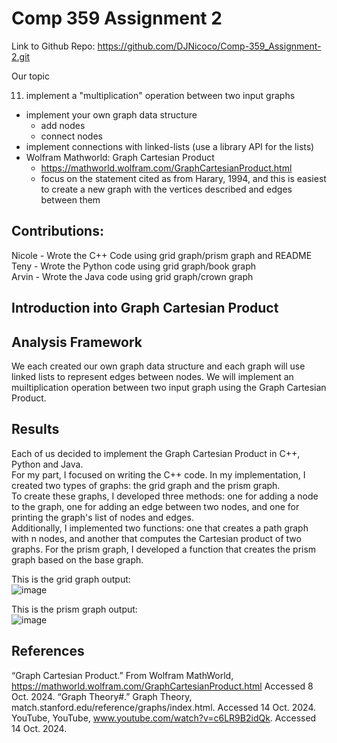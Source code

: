 # Comp 359 Assignment 2

Link to Github Repo: https://github.com/DJNicoco/Comp-359_Assignment-2.git

Our topic

11. implement a "multiplication" operation between two input graphs
  * implement your own graph data structure
    * add nodes
    * connect nodes
  * implement connections with linked-lists (use a library API for the lists)
  * Wolfram Mathworld: Graph Cartesian Product
    * https://mathworld.wolfram.com/GraphCartesianProduct.html
    * focus on the statement cited as from Harary, 1994, and this is easiest to create a new graph with the vertices described and edges between them
   
## Contributions:

Nicole - Wrote the C++ Code using grid graph/prism graph and README <br>
Teny - Wrote the Python code using grid graph/book graph <br>
Arvin - Wrote the Java code using grid graph/crown graph <br>

## Introduction into Graph Cartesian Product

## Analysis Framework

We each created our own graph data structure and each graph will use linked lists to represent edges between nodes. We will implement an muiltiplication operation between two input graph using the Graph Cartesian Product.  

## Results

Each of us decided to implement the Graph Cartesian Product in C++, Python and Java. <br>
For my part, I focused on writing the C++ code. In my implementation, I created two types of graphs: the grid graph and the prism graph. <br>
To create these graphs, I developed three methods: one for adding a node to the graph, one for adding an edge between two nodes, and one for printing the graph's list of nodes and edges. <br>
Additionally, I implemented two functions: one that creates a path graph with n nodes, and another that computes the Cartesian product of two graphs. For the prism graph, I developed a function that creates the prism graph based on the base graph.

This is the grid graph output: <br>
![image](https://github.com/user-attachments/assets/be35dffd-1425-434d-9476-f7b7d86323b7) <br>

This is the prism graph output: <br>
![image](https://github.com/user-attachments/assets/f56882c0-7db0-49ff-9668-d8b3c970f9ca)



## References

“Graph Cartesian Product.” From Wolfram MathWorld, https://mathworld.wolfram.com/GraphCartesianProduct.html Accessed 8 Oct. 2024.
“Graph Theory#.” Graph Theory, match.stanford.edu/reference/graphs/index.html. Accessed 14 Oct. 2024. 
YouTube, YouTube, www.youtube.com/watch?v=c6LR9B2idQk. Accessed 14 Oct. 2024. 
